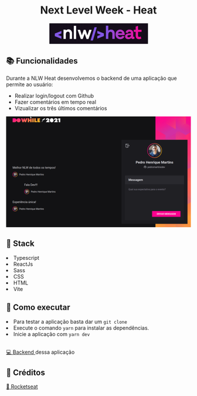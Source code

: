 <h1 align="center">Next Level Week - Heat</h1>

<p align="center">
<img src="/assets/logo_nlw.png"></img>
</p>

<h2>📚 Funcionalidades</h2>

<p>Durante a NLW Heat desenvolvemos o backend de uma aplicação que permite ao usuário:</p>

<ul>
<li>Realizar login/logout com Github</li>
<li>Fazer comentários em tempo real</li>
<li>Vizualizar os três últimos comentários</li>
</ul>

<p align="center">
<img src="/assets/demo_app.gif"></img>
</p>

<h2>🧰 Stack</h2>

<li>Typescript</li>
<li>ReactJs</li>
<li>Sass</li>
<li>CSS</li>
<li>HTML</li>
<li>Vite</li>

<h2>🚀 Como executar</h2>

<li>Para testar a aplicação basta dar um <code>git clone</code></li>
<li>Execute o comando <code>yarn</code> para instalar as dependências.</li>
<li>Inicie a aplicação com <code>yarn dev</code></li>

<br>

<a href="https://github.com/pedromartinsdev/nlw-heat-backend"> 💻 Backend </a> dessa aplicação </p>


<h2>📘 Créditos</h2>
<a href="https://app.rocketseat.com.br/dashboard"> 🚀 Rocketseat </a>
